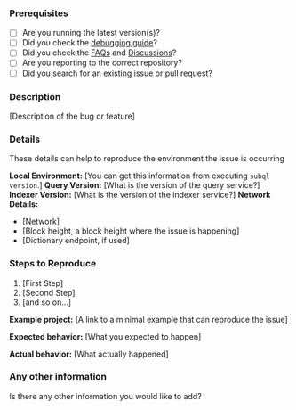 ### Prerequisites

* [ ] Are you running the latest version(s)?
* [ ] Did you check the [debugging guide](https://doc.subquery.network/academy/tutorials_examples/debug-projects.html#how-to-debug-a-subquery-project)?
* [ ] Did you check the [FAQs](https://doc.subquery.network/faqs/faqs.html) and [Discussions](https://github.com/subquery/subql/discussions)?
* [ ] Are you reporting to the correct repository?
* [ ] Did you search for an existing issue or pull request?

### Description

[Description of the bug or feature]

### Details

These details can help to reproduce the environment the issue is occurring

**Local Environment:** [You can get this information from executing `subql version`.]
**Query Version:** [What is the version of the query service?]
**Indexer Version:** [What is the version of the indexer service?]
**Network Details:**
  * [Network]
  * [Block height, a block height where the issue is happening]
  * [Dictionary endpoint, if used]

### Steps to Reproduce

1. [First Step]
2. [Second Step]
3. [and so on...]

**Example project:** [A link to a minimal example that can reproduce the issue]

**Expected behavior:** [What you expected to happen]

**Actual behavior:** [What actually happened]


### Any other information

Is there any other information you would like to add?
